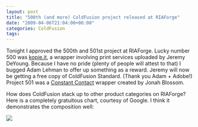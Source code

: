 ```yaml
---
layout: post
title: "500th (and more) ColdFusion project released at RIAForge"
date: "2009-04-06T21:04:00+06:00"
categories: ColdFusion 
tags: 
---
```


Tonight I approved the 500th and 501st project at RIAForge. Lucky number 500 was <a href="http://kopieit.riaforge.org/">kopie.it</a>, a wrapper involving print services uploaded by Jeremy DeYoung. Because I have no pride (plenty of people will attest to that) I bugged Adam Lehman to offer up something as a reward. Jeremy will now be getting a free copy of ColdFusion Standard. (Thank you Adam + Adobe!) Project 501 was a <a href="http://constantcontactapi.riaforge.org/">Constant Contact</a> wrapper created by Jonah Blossom.

How does ColdFusion stack up to other product categories on RIAForge? Here is a completely gratuitous chart, courtesy of Google. I think it demonstrates the composition well:

<img src="http://chart.apis.google.com/chart?cht=p3&chd=t:76,24,1&chs=250x100&chl=CF|Other|Cowbell">